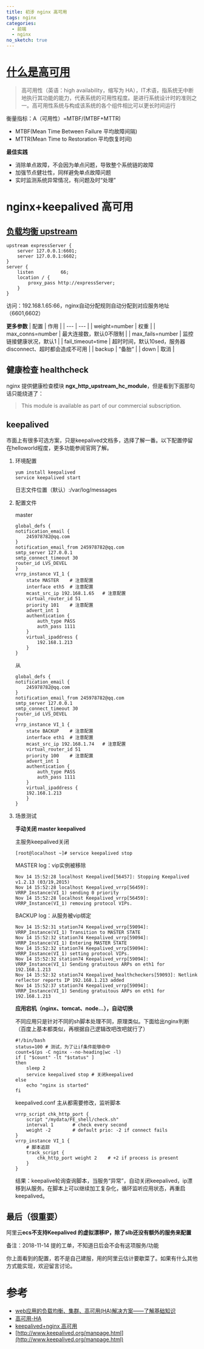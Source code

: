```yaml
---
title: 初涉 nginx 高可用
tags: nginx
categories:
  - 前端
  - nginx
no_sketch: true
---
```


# [什么是高可用](https://zh.wikipedia.org/zh-hans/%E9%AB%98%E5%8F%AF%E7%94%A8%E6%80%A7)
> 高可用性（英语：high availability，缩写为 HA），IT术语，指系统无中断地执行其功能的能力，代表系统的可用性程度。是进行系统设计时的准则之一。高可用性系统与构成该系统的各个组件相比可以更长时间运行

衡量指标：A（可用性）=MTBF/(MTBF+MTTR)

- MTBF(Mean Time Between Failure 平均故障间隔)
- MTTR(Mean Time to Restoration 平均恢复时间)

**最佳实践**
- 消除单点故障，不会因为单点问题，导致整个系统链的故障
- 加强节点健壮性，同样避免单点故障问题
- 实时监测系统异常情况，有问题及时“处理”

# nginx+keepalived 高可用
## [负载均衡 upstream](http://nginx.org/en/docs/http/ngx_http_upstream_module.html)
````
upstream expressServer {
    server 127.0.0.1:6601;
    server 127.0.0.1:6602;    
}
server {
    listen          66;
    location / {
        proxy_pass http://expressServer;
    }
}
````
访问：192.168.1.65:66，nginx自动分配规则自动分配到对应服务地址（6601,6602）

**更多参数**
| 配置 | 作用 |
| --- | --- |
| weight=number | 权重 |
| max_conns=number | 最大连接数，默认0不限制 |
| max_fails=number | 监控链接健康状况，默认1 |
| fail_timeout=time | 超时时间，默认10sed，服务器disconnect、超时都会造成不可用 |
| backup | “备胎“ |
| down | 取消 |


## 健康检查 healthcheck
nginx 提供健康检查模块 **ngx_http_upstream_hc_module**，但是看到下面那句话只能绕道了：
> This module is available as part of our commercial subscription.

## keepalived
市面上有很多可选方案，只是keepalived文档多，选择了解一番。以下配置停留在helloworld程度，更多功能参阅官网了解。

1. 环境配置

    ````
    yum install keepalived
    service keepalived start
    ````

    日志文件位置（默认）:/var/log/messages

2. 配置文件

    master
    ````
    global_defs {
    notification_email {
        245978782@qq.com
    }
    notification_email_from 245978782@qq.com
    smtp_server 127.0.0.1
    smtp_connect_timeout 30
    router_id LVS_DEVEL
    }
    vrrp_instance VI_1 {
        state MASTER    # 注意配置
        interface eth5  # 注意配置
        mcast_src_ip 192.168.1.65   # 注意配置
        virtual_router_id 51
        priority 101    # 注意配置
        advert_int 1
        authentication {
            auth_type PASS
            auth_pass 1111
        }
        virtual_ipaddress {
            192.168.1.213
        }
    }
    ````
    从
    ````
    global_defs {
    notification_email {
        245978782@qq.com
    }
    notification_email_from 245978782@qq.com
    smtp_server 127.0.0.1
    smtp_connect_timeout 30
    router_id LVS_DEVEL
    }
    vrrp_instance VI_1 {
        state BACKUP    # 注意配置
        interface eth1  # 注意配置
        mcast_src_ip 192.168.1.74   # 注意配置
        virtual_router_id 51
        priority 100    # 注意配置
        advert_int 1
        authentication {
            auth_type PASS
            auth_pass 1111
        }
        virtual_ipaddress {
        192.168.1.213
        }
    }
    ````

3. 场景测试

    **手动关闭 master keepalived**

    主服务keepalived关闭
    ````
    [root@localhost ~]# service keepalived stop
    ````
    MASTER log：vip实例被移除
    ````
    Nov 14 15:52:28 localhost Keepalived[56457]: Stopping Keepalived v1.2.13 (03/19,2015)
    Nov 14 15:52:28 localhost Keepalived_vrrp[56459]: VRRP_Instance(VI_1) sending 0 priority
    Nov 14 15:52:28 localhost Keepalived_vrrp[56459]: VRRP_Instance(VI_1) removing protocol VIPs.
    ````
    BACKUP log：从服务被vip绑定
    ````
    Nov 14 15:52:31 station74 Keepalived_vrrp[59094]: VRRP_Instance(VI_1) Transition to MASTER STATE
    Nov 14 15:52:32 station74 Keepalived_vrrp[59094]: VRRP_Instance(VI_1) Entering MASTER STATE
    Nov 14 15:52:32 station74 Keepalived_vrrp[59094]: VRRP_Instance(VI_1) setting protocol VIPs.
    Nov 14 15:52:32 station74 Keepalived_vrrp[59094]: VRRP_Instance(VI_1) Sending gratuitous ARPs on eth1 for 192.168.1.213
    Nov 14 15:52:32 station74 Keepalived_healthcheckers[59093]: Netlink reflector reports IP 192.168.1.213 added
    Nov 14 15:52:37 station74 Keepalived_vrrp[59094]: VRRP_Instance(VI_1) Sending gratuitous ARPs on eth1 for 192.168.1.213
    ````

    **应用宕机（nginx、tomcat、node...），自动切换**
    
    不同应用只是针对不同的sh脚本处理不同，原理类似。下面给出nginx判断（百度上基本都类似，再根据自己逻辑改吧改吧就行了）

    ````
    #!/bin/bash
    status=100 # 测试，为了让if条件能够命中
    count=$(ps -C nginx --no-heading|wc -l)
    if [ "$count" -lt "$status" ]
    then
        sleep 2
        service keepalived stop # 关闭keepalived
    else
        echo "nginx is started"
    fi
    ````

    keepalived.conf 主从都需要修改，监听脚本
    ````
    vrrp_script chk_http_port {
        script "/mydata/FE_shell/check.sh"
        interval 1       # check every second
        weight -2        # default prio: -2 if connect fails
    }
    vrrp_instance VI_1 {
        # 脚本追踪
        track_script {
            chk_http_port weight 2    # +2 if process is present
        }
    }
    ````
    结果：keepalive轮询查询脚本，当服务“异常”，自动关闭keepalived，ip漂移到从服务。在脚本上可以继续加工复杂化，循环监听应用状态，再重启keepalived。

## 最后（很重要）
阿里云**ecs不支持Keepalived 的虚拟漂移IP，除了slb还没有额外的服务来配置**

备注：2018-11-14 提的工单，不知道日后会不会有这项服务/功能

你上面看到的配置，若不是自己建服，用的阿里云估计要歇菜了。如果有什么其他方式能实现，欢迎留言讨论。

# 参考
- [web应用的负载均衡、集群、高可用(HA)解决方案——了解基础知识](http://aokunsang.iteye.com/blog/2053719)
- [高可用-HA](https://zh.wikipedia.org/wiki/%E9%AB%98%E5%8F%AF%E7%94%A8%E6%80%A7)
- [keepalived+nginx 高可用](https://blog.csdn.net/e421083458/article/details/30092795)
- [http://www.keepalived.org/manpage.html](http://www.keepalived.org/manpage.html)